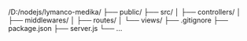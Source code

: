 /D:/nodejs/lymanco-medika/
├── public/
├── src/
│   ├── controllers/
│   ├── middlewares/
│   ├── routes/
│   └── views/
├── .gitignore
├── package.json
├── server.js
└── ...